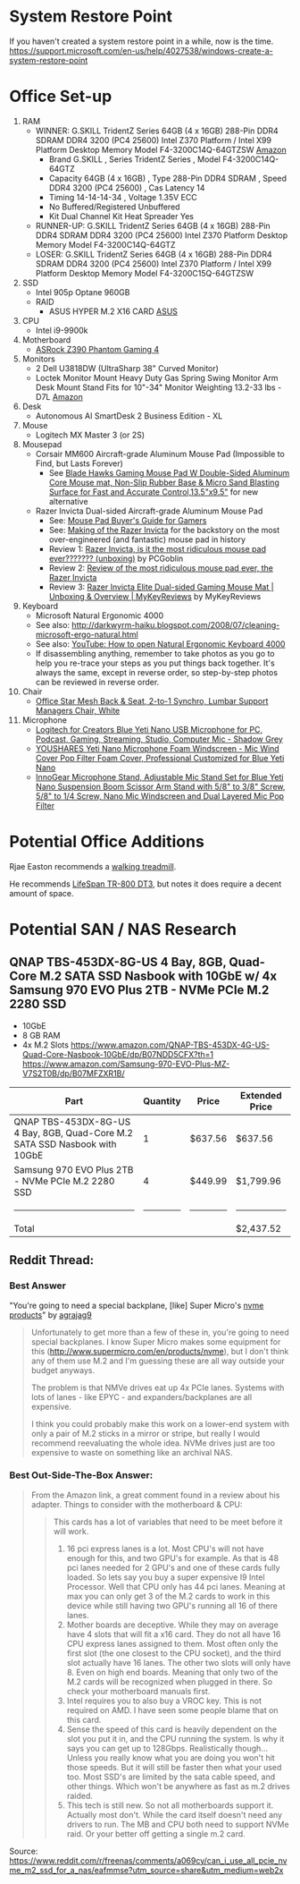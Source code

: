 # System Restore Point

If you haven't created a system restore point in a while, now is the time.
https://support.microsoft.com/en-us/help/4027538/windows-create-a-system-restore-point

# Office Set-up
1. RAM
    * WINNER: G.SKILL TridentZ Series 64GB (4 x 16GB) 288-Pin DDR4 SDRAM DDR4 3200 (PC4 25600) Intel Z370 Platform / Intel X99 Platform Desktop Memory Model F4-3200C14Q-64GTZSW [Amazon](https://www.amazon.com/G-SKILL-TridentZ-3200MHz-PC4-25600-F4-3200C14Q-64GTZ/dp/B01AQIQFUE)
       * Brand G.SKILL , Series TridentZ Series , Model F4-3200C14Q-64GTZ
       * Capacity 64GB (4 x 16GB) , Type 288-Pin DDR4 SDRAM , Speed DDR4 3200 (PC4 25600) , Cas Latency 14
       * Timing 14-14-14-34 , Voltage 1.35V ECC
       * No Buffered/Registered Unbuffered
       * Kit Dual Channel Kit Heat Spreader Yes
    * RUNNER-UP: G.SKILL TridentZ Series 64GB (4 x 16GB) 288-Pin DDR4 SDRAM DDR4 3200 (PC4 25600) Intel Z370 Platform Desktop Memory Model F4-3200C14Q-64GTZ
    * LOSER: G.SKILL TridentZ Series 64GB (4 x 16GB) 288-Pin DDR4 SDRAM DDR4 3200 (PC4 25600) Intel Z370 Platform / Intel X99 Platform Desktop Memory Model F4-3200C15Q-64GTZSW
2. SSD
    * Intel 905p Optane 960GB
    * RAID
        * ASUS HYPER M.2 X16 CARD [ASUS](https://www.asus.com/us/Motherboard-Accessories/HYPER-M-2-X16-CARD/)
3. CPU
    * Intel i9-9900k
4. Motherboard
    * [ASRock Z390 Phantom Gaming 4](https://www.asrock.com/mb/Intel/Z390%20Phantom%20Gaming%204/index.us.asp#Download)
5. Monitors
    * 2 Dell U3818DW (UltraSharp 38" Curved Monitor)
    * Loctek Monitor Mount Heavy Duty Gas Spring Swing Monitor Arm Desk Mount Stand Fits for 10"-34" Monitor Weighting 13.2-33 lbs - D7L [Amazon](https://www.amazon.com/gp/product/B01BXP9LT6/)
6. Desk
    * Autonomous AI SmartDesk 2 Business Edition - XL
7. Mouse
    * Logitech MX Master 3 (or 2S)
8. Mousepad
    * Corsair MM600 Aircraft-grade Aluminum Mouse Pad (Impossible to Find, but Lasts Forever)
      * See [Blade Hawks Gaming Mouse Pad W Double-Sided Aluminum Core Mouse mat, Non-Slip Rubber Base & Micro Sand Blasting Surface for Fast and Accurate Control,13.5"x9.5"](https://www.amazon.com/Blade-Hawks-Double-Sided-Aluminum-Non-Slip/dp/B075ZN8H26/) for new alternative
    * Razer Invicta Dual-sided Aircraft-grade Aluminum Mouse Pad
      * See: [Mouse Pad Buyer's Guide for Gamers](https://www.youtube.com/watch?v=L-rCKUrgwdQ)
      * See: [Making of the Razer Invicta](https://www.youtube.com/watch?v=zdaMfLoatGs) for the backstory on the most over-engineered (and fantastic) mouse pad in history
      * Review 1: [Razer Invicta, is it the most ridiculous mouse pad ever??????? (unboxing)](https://www.youtube.com/watch?v=_ULmjmU4npk) by PCGoblin
      * Review 2: [Review of the most ridiculous mouse pad ever, the Razer Invicta](https://www.youtube.com/watch?v=1QVN9OfAfAg)
      * Review 3: [Razer Invicta Elite Dual-sided Gaming Mouse Mat | Unboxing & Overview | MyKeyReviews](https://www.youtube.com/watch?v=ciMiHLL9AQo) by MyKeyReviews
9. Keyboard
    * Microsoft Natural Ergonomic 4000
    * See also: http://darkwyrm-haiku.blogspot.com/2008/07/cleaning-microsoft-ergo-natural.html
    * See also: [YouTube: How to open Natural Ergonomic Keyboard 4000](https://www.youtube.com/watch?v=IZhCzOOhX2E)
    * If disassembling anything, remember to take photos as you go to help you re-trace your steps as you put things back together.  It's always the same, except in reverse order, so step-by-step photos can be reviewed in reverse order.
10. Chair
    * [Office Star Mesh Back & Seat, 2-to-1 Synchro, Lumbar Support Managers Chair, White](https://www.amazon.com/gp/product/B01L2PWJG4/)
11. Microphone
    * [Logitech for Creators Blue Yeti Nano USB Microphone for PC, Podcast, Gaming, Streaming, Studio, Computer Mic - Shadow Grey](https://www.amazon.com/gp/product/B07DTTGZ7M/)
    * [YOUSHARES Yeti Nano Microphone Foam Windscreen - Mic Wind Cover Pop Filter Foam Cover, Professional Customized for Blue Yeti Nano](https://www.amazon.com/gp/product/B07JNCZ1RJ/)
    * [InnoGear Microphone Stand, Adjustable Mic Stand Set for Blue Yeti Nano Suspension Boom Scissor Arm Stand with 5/8" to 3/8" Screw, 5/8" to 1/4 Screw, Nano Mic Windscreen and Dual Layered Mic Pop Filter](https://www.amazon.com/gp/product/B08BYCNTPC/)

# Potential Office Additions

Rjae Easton recommends a [walking treadmill](https://appshapes.com/full-body-working/?no_cache=1592226338).

He recommends [LifeSpan TR-800 DT3](https://www.lifespanfitness.com/fitness/exercise-equipment/treadmills/tr800-dt3-under-desk-treadmill), but notes it does require a decent amount of space.

# Potential SAN / NAS Research

## QNAP TBS-453DX-8G-US 4 Bay, 8GB, Quad-Core M.2 SATA SSD Nasbook with 10GbE w/ 4x Samsung 970 EVO Plus 2TB - NVMe PCIe M.2 2280 SSD
* 10GbE
* 8 GB RAM
* 4x M.2 Slots
https://www.amazon.com/QNAP-TBS-453DX-4G-US-Quad-Core-Nasbook-10GbE/dp/B07NDD5CFX?th=1
https://www.amazon.com/Samsung-970-EVO-Plus-MZ-V7S2T0B/dp/B07MFZXR1B/

| Part  | Quantity | Price | Extended Price |
| ----- | -------- | ----- | -------------- |
| QNAP TBS-453DX-8G-US 4 Bay, 8GB, Quad-Core M.2 SATA SSD Nasbook with 10GbE | 1 | $637.56 | $637.56 |
| Samsung 970 EVO Plus 2TB - NVMe PCIe M.2 2280 SSD | 4 | $449.99 | $1,799.96 |
| <hr /> | <hr /> | <hr /> | <hr /> |
| Total |          |                | $2,437.52 | 

## Reddit Thread:

### Best Answer
"You're going to need a special backplane, [like] Super Micro's [nvme products](http://www.supermicro.com/en/products/nvme)" by [agrajag9](https://www.reddit.com/user/agrajag9/)

> Unfortunately to get more than a few of these in, you're going to need special backplanes. I know Super Micro makes some equipment for this (http://www.supermicro.com/en/products/nvme), but I don't think any of them use M.2 and I'm guessing these are all way outside your budget anyways.
> 
> The problem is that NMVe drives eat up 4x PCIe lanes. Systems with lots of lanes - like EPYC - and expanders/backplanes are all expensive.
> 
> I think you could probably make this work on a lower-end system with only a pair of M.2 sticks in a mirror or stripe, but really I would recommend reevaluating the whole idea. NVMe drives just are too expensive to waste on something like an archival NAS.


### Best Out-Side-The-Box Answer:

> From the Amazon link, a great comment found in a review about his adapter. Things to consider with the motherboard & CPU:
> 
> > This cards has a lot of variables that need to be meet before it will work.
> > 
> > 1. 16 pci express lanes is a lot. Most CPU's will not have enough for this, and two GPU's for example. As that is 48 pci lanes needed for 2 GPU's and one of these cards fully loaded. So lets say you buy a super expensive I9 Intel Processor. Well that CPU only has 44 pci lanes. Meaning at max you can only get 3 of the M.2 cards to work in this device while still having two GPU's running all 16 of there lanes.
> > 2. Mother boards are deceptive. While they may on average have 4 slots that will fit a x16 card. They do not all have 16 CPU express lanes assigned to them. Most often only the first slot (the one closest to the CPU socket), and the third slot actually have 16 lanes. The other two slots will only have 8. Even on high end boards. Meaning that only two of the M.2 cards will be recognized when plugged in there. So check your motherboard manuals first.
> > 3. Intel requires you to also buy a VROC key. This is not required on AMD. I have seen some people blame that on this card.
> > 4. Sense the speed of this card is heavily dependent on the slot you put it in, and the CPU running the system. Is why it says you can get up to 128Gbps. Realistically though... Unless you really know what you are doing you won't hit those speeds. But it will still be faster then what your used too. Most SSD's are limited by the sata cable speed, and other things. Which won't be anywhere as fast as m.2 drives raided.
> > 5. This tech is still new. So not all motherboards support it. Actually most don't. While the card itself doesn't need any drivers to run. The MB and CPU both need to support NVMe raid. Or your better off getting a single m.2 card.

Source: https://www.reddit.com/r/freenas/comments/a069cy/can_i_use_all_pcie_nvme_m2_ssd_for_a_nas/eafmmse?utm_source=share&utm_medium=web2x
